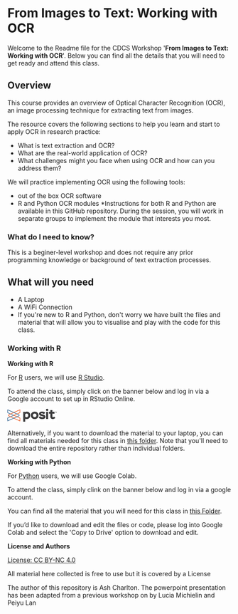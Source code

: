 # From Images to Text: Working with OCR

Welcome to the Readme file for the CDCS Workshop '**From Images to Text: Working with OCR**'. Below you can find all the details that you will need to get ready and attend this class.

## Overview

This course provides an overview of Optical Character Recognition (OCR), an image processing technique for extracting text from images.

The resource covers the following sections to help you learn and start to apply OCR in research practice:

- What is text extraction and OCR?
- What are the real-world application of OCR?
- What challenges might you face when using OCR and how can you address them?

We will practice implementing OCR using the following tools:

- out of the box OCR software
- R and Python OCR modules
*Instructions for both R and Python are available in this GitHub repository. During the session, you will work in separate groups to implement the module that interests you most.
### **What do I need to know?**

This is a beginer-level workshop and does not require any prior programming knowledge or background of text extraction processes.

## **What will you need**

- A Laptop
- A WiFi Connection
- If you're new to R and Python, don't worry we have built the files and material that will allow you to visualise and play with the code for this class.

### Working with R

**Working with R**

For [R](https://www.r-project.org/) users, we will use [R Studio](https://posit.co/).

To attend the class, simply click on the banner below and log in via a Google account to set up in RStudio Online.

![RStudioCloud](https://github.com/DCS-training/OCR/raw/main/PositLogo.png)

Alternatively, if you want to download the material to your laptop, you can find all materials needed for this class in [this folder](https://github.com/DCS-training/OCR/tree/main/WorkingWithR). Note that you'll need to download the entire repository rather than individual folders.

**Working with Python**

For [Python](https://www.python.org/) users, we will use Google Colab.

To attend the class, simply clink on the banner below and log in via a google account.

You can find all the material that you will need for this class in [this Folder](https://github.com/DCS-training/OCR/tree/main/WorkingWithPython).

If you’d like to download and edit the files or code, please log into Google Colab and select the 'Copy to Drive' option to download and edit.

**License and Authors**

[License: CC BY-NC 4.0](https://camo.githubusercontent.com/c9f1f67f48977cad1f9c86baf54ee9d1282ff2193e43023585abb39d1be66d77/68747470733a2f2f6c6963656e7365627574746f6e732e6e65742f6c2f62792d6e632f342e302f38307831352e706e67)

All material here collected is free to use but it is covered by a License

The author of this repository is Ash Charlton. The powerpoint presentation has been adapted from a previous workshop on by Lucia Michielin and Peiyu Lan